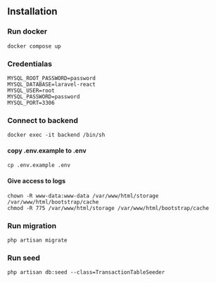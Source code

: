## Installation

### Run docker

```
docker compose up
```

### Credentialas

```
MYSQL_ROOT_PASSWORD=password
MYSQL_DATABASE=laravel-react
MYSQL_USER=root
MYSQL_PASSWORD=password
MYSQL_PORT=3306
```

### Connect to backend

```
docker exec -it backend /bin/sh

```

#### copy .env.example to .env
```
cp .env.example .env
```
#### Give access to logs
```
chown -R www-data:www-data /var/www/html/storage /var/www/html/bootstrap/cache
chmod -R 775 /var/www/html/storage /var/www/html/bootstrap/cache
```

### Run migration

```
php artisan migrate
```

### Run seed

```
php artisan db:seed --class=TransactionTableSeeder
```

